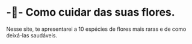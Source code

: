 # -💐- Como cuidar das suas flores.

Nesse site, te apresentarei a 10 espécies de flores mais raras e de como deixá-las saudáveis. 


